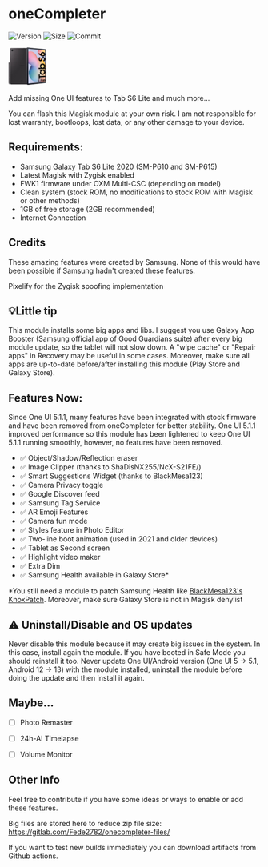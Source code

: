 # oneCompleter

![Version](https://img.shields.io/github/v/release/Fede2782/oneCompleter?style=flat"/>)
![Size](https://img.shields.io/github/repo-size/Fede2782/oneCompleter?style=flat"/>)
![Commit](https://img.shields.io/github/last-commit/Fede2782/oneCompleter/stable?style=flat-square"/>)

<img src="https://github.com/Fede2782/oneCompleter/blob/stable/img/Clipped_image_20230619_182601.png?raw=true"  width="15%" height="15%">

Add missing One UI features to Tab S6 Lite and much more...

You can flash this Magisk module at your own risk. I am not responsible for lost warranty, bootloops, lost data, or any other damage to your device.

## Requirements:
- Samsung Galaxy Tab S6 Lite 2020 (SM-P610 and SM-P615)
- Latest Magisk with Zygisk enabled
- FWK1 firmware under OXM Multi-CSC (depending on model)
- Clean system (stock ROM, no modifications to stock ROM with Magisk or other methods)
- 1GB of free storage (2GB recommended)
- Internet Connection

## Credits
These amazing features were created by Samsung. None of this would have been possible if Samsung hadn't created these features.

Pixelify for the Zygisk spoofing implementation

## 💡Little tip

This module installs some big apps and libs. I suggest you use Galaxy App Booster (Samsung official app of Good Guardians suite) after every big module update, so the tablet will not slow down. A "wipe cache" or "Repair apps" in Recovery may be useful in some cases. Moreover, make sure all apps are up-to-date before/after installing this module (Play Store and Galaxy Store).

## Features Now:
Since One UI 5.1.1, many features have been integrated with stock firmware and have been removed from oneCompleter for better stability. One UI 5.1.1 improved performance so this module has been lightened to keep One UI 5.1.1 running smoothly, however, no features have been removed.

- ✅️ Object/Shadow/Reflection eraser
- ✅️ Image Clipper (thanks to ShaDisNX255/NcX-S21FE/) 
- ✅️ Smart Suggestions Widget (thanks to BlackMesa123)
- ✅️ Camera Privacy toggle 
- ✅️ Google Discover feed 
- ✅️ Samsung Tag Service 
- ✅️ AR Emoji Features 
- ✅️ Camera fun mode
- ✅️ Styles feature in Photo Editor 
- ✅️ Two-line boot animation (used in 2021 and older devices) 
- ✅️ Tablet as Second screen
- ✅️ Highlight video maker
- ✅️ Extra Dim
- ✅️ Samsung Health available in Galaxy Store*

*You still need a module to patch Samsung Health like [BlackMesa123's KnoxPatch](https://github.com/BlackMesa123/KnoxPatch/). Moreover, make sure Galaxy Store is not in Magisk denylist

## ⚠️ Uninstall/Disable and OS updates
Never disable this module because it may create big issues in the system. In this case, install again the module. If you have booted in Safe Mode you should reinstall it too. Never update One UI/Android version (One UI 5 -> 5.1, Android 12 -> 13) with the module installed, uninstall the module before doing the update and then install it again. 

## Maybe...
- [ ] Photo Remaster
- [ ] 24h-AI Timelapse
- [ ] Volume Monitor


## Other Info
Feel free to contribute if you have some ideas or ways to enable or add these features.

Big files are stored here to reduce zip file size: https://gitlab.com/Fede2782/onecompleter-files/

If you want to test new builds immediately you can download artifacts from Github actions.
